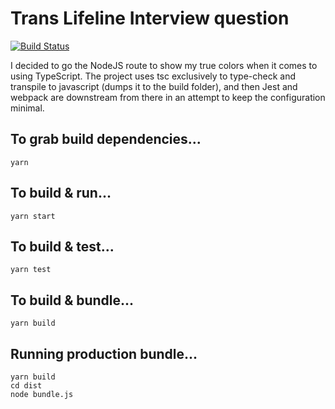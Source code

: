 # Trans Lifeline Interview question

[![Build Status](https://dev.azure.com/pworthey007/Interview%20Question%201/_apis/build/status/ptrick.InterviewQuestion1?branchName=master)](https://dev.azure.com/pworthey007/Interview%20Question%201/_build/latest?definitionId=6&branchName=master)

I decided to go the NodeJS route to show my true colors when it comes to using TypeScript. The project uses tsc exclusively to type-check and transpile to javascript (dumps it to the build folder), and then Jest and webpack are downstream from there in an attempt to keep the configuration minimal.

## To grab build dependencies...

```
yarn
```

## To build & run...

```
yarn start
```

## To build & test...
```
yarn test
```

## To build & bundle...
```
yarn build
```

## Running production bundle...
```
yarn build
cd dist
node bundle.js
```